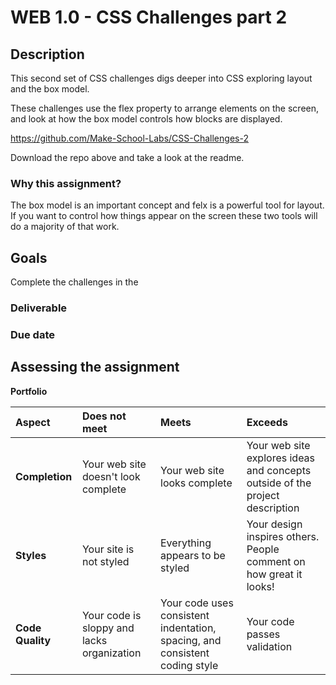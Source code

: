 # WEB 1.0 - CSS Challenges part 2

## Description 

This second set of CSS challenges digs deeper into CSS exploring layout and the box model. 

These challenges use the flex property to arrange elements on the screen, and look at how the box model controls how blocks are displayed. 

https://github.com/Make-School-Labs/CSS-Challenges-2

Download the repo above and take a look at the readme. 

### Why this assignment?

The box model is an important concept and felx is a powerful tool for layout. If you want to control how things appear on the screen these two tools will do a majority of that work. 

## Goals

Complete the challenges in the 

### Deliverable



### Due date



## Assessing the assignment

**Portfolio**

| Aspect | Does not meet | Meets | Exceeds |
|:-------|:--------------|:------|:--------|
| **Completion** | Your web site doesn't look complete | Your web site looks complete | Your web site explores ideas and concepts outside of the project description |
| **Styles** | Your site is not styled | Everything appears to be styled | Your design inspires others. People comment on how great it looks! | 
| **Code Quality** | Your code is sloppy and lacks organization | Your code uses consistent indentation, spacing, and consistent coding style | Your code passes validation |
